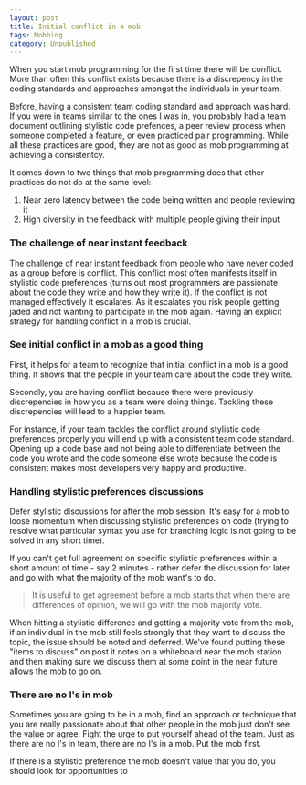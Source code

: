 ```yaml
---
layout: post
title: Initial conflict in a mob
tags: Mobbing
category: Unpublished
---
```


When you start mob programming for the first time there will be conflict. More than often this conflict exists because there is a discrepency in the coding standards and approaches amongst the individuals in your team. 

Before, having a consistent team coding standard and approach was hard. If you were in teams similar to the ones I was in, you probably had a team document outlining stylistic code prefences, a peer review process when someone completed a feature, or even practiced pair programming. While all these practices are good, they are not as good as mob programming at achieving a consistentcy. 

It comes down to two things that mob programming does that other practices do not do at the same level:

1. Near zero latency between the code being written and people reviewing it  
2. High diversity in the feedback with multiple people giving their input

### The challenge of near instant feedback

The challenge of near instant feedback from people who have never coded as a group before is conflict. This conflict most often manifests itself in stylistic code preferences (turns out most programmers are passionate about the code they write and how they write it). If the conflict is not managed effectively it escalates. As it escalates you risk people getting jaded and not wanting to participate in the mob again. Having an explicit strategy for handling conflict in a mob is crucial.

### See initial conflict in a mob as a good thing

First, it helps for a team to recognize that initial conflict in a mob is a good thing. It shows that the people in your team care about the code they write.

Secondly, you are having conflict because there were previously discrepencies in how you as a team were doing things. Tackling these discrepencies will lead to a happier team.  

For instance, if your team tackles the conflict around stylistic code preferences properly you will end up with a consistent team code standard. Opening up a code base and not being able to differentiate between the code you wrote and the code someone else wrote because the code is consistent makes most developers very happy and productive.

### Handling stylistic preferences discussions

Defer stylistic discussions for after the mob session. It's easy for a mob to loose momentum when discussing stylistic preferences on code (trying to resolve what particular syntax you use for branching logic is not going to be solved in any short time). 

If you can't get full agreement on specific stylistic preferences within a short amount of time - say 2 minutes - rather defer the discussion for later and go with what the majority of the mob want's to do.

> It is useful to get agreement before a mob starts that when there are differences of opinion, we will go with the mob majority vote.

When hitting a stylistic difference and getting a majority vote from the mob, if an individual in the mob still feels strongly that they want to discuss the topic, the issue should be noted and deferred. We've found putting these "items to discuss" on post it notes on a whiteboard near the mob station and then making sure we discuss them at some point in the near future allows the mob to go on.

### There are no I's in mob 

Sometimes you are going to be in a mob, find an approach or technique that you are really passionate about that other people in the mob just don't see the value or agree. Fight the urge to put yourself ahead of the team. Just as there are no I's in team, there are no I's in a mob. Put the mob first. 

If there is a stylistic preference the mob doesn't value that you do, you should look for opportunities to 
